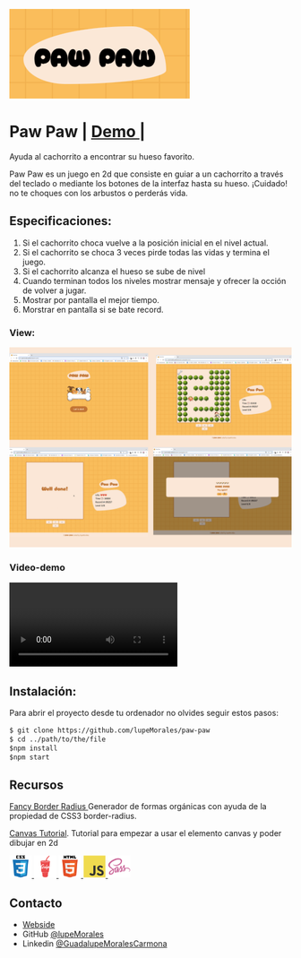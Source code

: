![paw paw](./src/images/logo.png)

# Paw Paw <span> | </span>  <a href="lupemorales.github.io/paw-paw/" target="_blank">   Demo </a><span> | </span>
    
Ayuda al cachorrito a encontrar su hueso favorito.

Paw Paw es un juego en 2d que consiste en guiar a un cachorrito a través del teclado o mediante los botones de la interfaz hasta su hueso. ¡Cuidado! no te choques con los arbustos o perderás vida.

## Especificaciones:
1. Si el cachorrito choca vuelve a la posición inicial en el nivel actual.
2. Si el cachorrito se choca 3 veces pirde todas las vidas y termina el juego.
3. Si el cachorrito alcanza el hueso se sube de nivel
4. Cuando terminan todos los niveles mostrar mensaje y ofrecer la occión de volver a jugar.
5. Mostrar por pantalla el mejor tiempo.
6. Morstrar en pantalla si se bate record.


### View:

![Desktop](./src/images/paw-paw-views.png)

### Video-demo

![Video-demo](./src/images/pawpaw.mp4)

## Instalación:

Para abrir el proyecto desde tu ordenador no olvides seguir estos pasos:

```
$ git clone https://github.com/lupeMorales/paw-paw
$ cd ../path/to/the/file
$npm install
$npm start
```

## Recursos
<p>
 <a href="https://9elements.github.io/fancy-border-radius/#57.34.68.23--100.250" target="_blank">Fancy Border Radius </a> Generador de formas orgánicas con ayuda de la propiedad de CSS3 border-radius.</p>

<p>  <a href="https://developer.mozilla.org/en-US/docs/Web/API/Canvas_API/Tutorial" target="_blank">Canvas Tutorial</a>. Tutorial para empezar a usar el elemento canvas y poder dibujar en 2d</p>


<p align="left"> <a href="https://www.w3schools.com/css/" target="_blank"> <img src="https://raw.githubusercontent.com/devicons/devicon/master/icons/css3/css3-original-wordmark.svg" alt="css3" width="40" height="40"/> </a> <a href="https://gulpjs.com" target="_blank"> <img src="https://raw.githubusercontent.com/devicons/devicon/master/icons/gulp/gulp-plain.svg" alt="gulp" width="40" height="40"/> </a> <a href="https://www.w3.org/html/" target="_blank"> <img src="https://raw.githubusercontent.com/devicons/devicon/master/icons/html5/html5-original-wordmark.svg" alt="html5" width="40" height="40"/> </a> <a href="https://developer.mozilla.org/en-US/docs/Web/JavaScript" target="_blank"> <img src="https://raw.githubusercontent.com/devicons/devicon/master/icons/javascript/javascript-original.svg" alt="javascript" width="40" height="40"/> </a> <a href="https://sass-lang.com" target="_blank"> <img src="https://raw.githubusercontent.com/devicons/devicon/master/icons/sass/sass-original.svg" alt="sass" width="40" height="40"/> </a> </p>



## Contacto

- [Webside](https://lupemorales.github.io/portfolio/)
- GitHub [@lupeMorales](https://github.com/lupeMorales )
- Linkedin [@GuadalupeMoralesCarmona](https://linkedin.com/in/guadalupe-morales-carmona-817245226/ )
